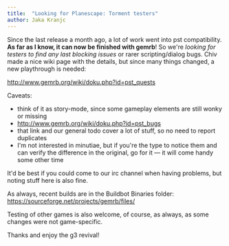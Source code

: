 ```yaml
---
title:  "Looking for Planescape: Torment testers"
author: Jaka Kranjc
---
```


Since the last release a month ago, a lot of work went into pst compatibility.
**As far as I know, it can now be finished with gemrb**! So we're _looking for testers to find
any last blocking issues_ or rarer scripting/dialog bugs. Chiv made a nice wiki page with the
details, but since many things changed, a new playthrough is needed:

http://www.gemrb.org/wiki/doku.php?id=pst_quests

Caveats:
- think of it as story-mode, since some gameplay elements are still wonky or missing
- http://www.gemrb.org/wiki/doku.php?id=pst_bugs
- that link and our general todo cover a lot of stuff, so no need to report duplicates
- I'm not interested in minutiae, but if you're the type to notice them and can verify
the difference in the original, go for it — it will come handy some other time

 

It'd be best if you could come to our irc channel when having problems, but noting stuff here is also fine.
 

As always, recent builds are in the Buildbot Binaries folder:
https://sourceforge.net/projects/gemrb/files/

Testing of other games is also welcome, of course, as always, as some changes were not game-specific.

Thanks and enjoy the g3 revival!

